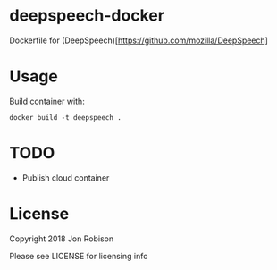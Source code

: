 deepspeech-docker
=================

Dockerfile for (DeepSpeech)[https://github.com/mozilla/DeepSpeech]

Usage
=====

Build container with:

`docker build -t deepspeech .`

TODO
====

* Publish cloud container

License
=======

Copyright 2018 Jon Robison

Please see LICENSE for licensing info
